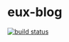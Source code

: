 # eux-blog

[![build status](https://img.shields.io/travis/be-fe/eux-blog/master.svg?style=flat-square)](https://travis-ci.org/be-fe/eux-blog)
